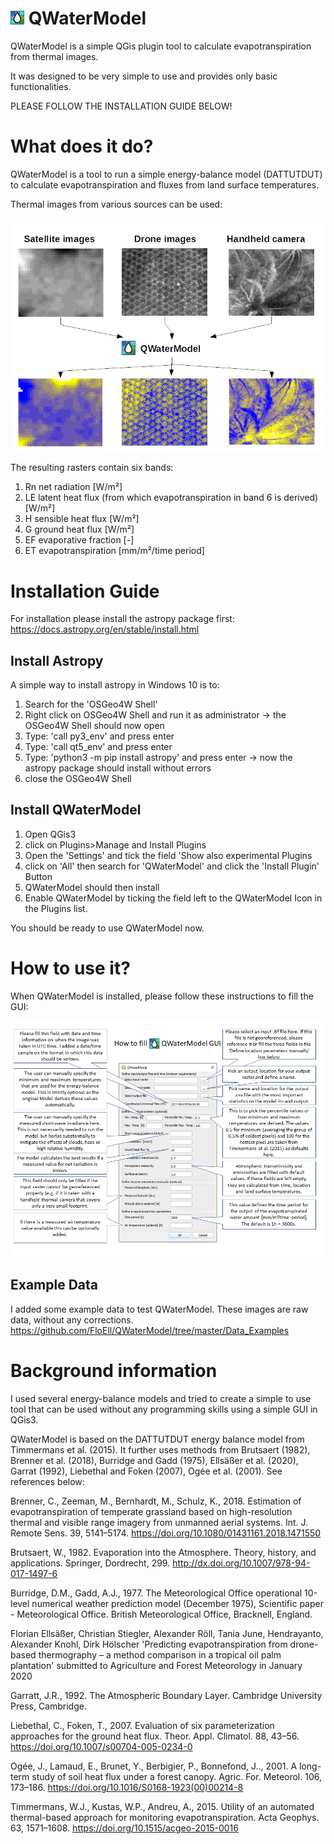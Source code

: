 # ![QWaterModel Logo](https://github.com/FloEll/QWaterModel/blob/master/icon.png) QWaterModel 
QWaterModel is a simple QGis plugin tool to calculate evapotranspiration from thermal images.

It was designed to be very simple to use and provides only basic functionalities. 

PLEASE FOLLOW THE INSTALLATION GUIDE BELOW!

# What does it do? 
QWaterModel is a tool to run a simple energy-balance model (DATTUTDUT) to calculate evapotranspiration and fluxes from land surface temperatures. 

Thermal images from various sources can be used: 

![Functionality explained](https://github.com/FloEll/QWaterModel/blob/master/images/imageToOutput_Graph.png)

The resulting rasters contain six bands:
1. Rn net radiation [W/m²]
2. LE latent heat flux (from which evapotranspiration in band 6 is derived) [W/m²]
3. H sensible heat flux [W/m²]
4. G ground heat flux [W/m²]
5. EF evaporative fraction [-]
6. ET evapotranspiration [mm/m²/time period]

# Installation Guide
For installation please install the astropy package first: 
https://docs.astropy.org/en/stable/install.html

## Install Astropy
A simple way to install astropy in Windows 10 is to:
1. Search for the 'OSGeo4W Shell'
2. Right click on OSGeo4W Shell and run it as administrator
-> the OSGeo4W Shell should now open
3. Type: 'call py3_env' and press enter
4. Type: 'call qt5_env' and press enter
5. Type: 'python3 -m pip install astropy' and press enter
-> now the astropy package should install without errors
6. close the OSGeo4W Shell

## Install QWaterModel
1. Open QGis3 
2. click on Plugins>Manage and Install Plugins
3. Open the 'Settings' and tick the field 'Show also experimental Plugins
4. click on 'All' then search for 'QWaterModel' and click the 'Install Plugin' Button
5. QWaterModel should then install
6. Enable QWaterModel by ticking the field left to the QWaterModel Icon in the Plugins list. 

You should be ready to use QWaterModel now. 

# How to use it? 
When QWaterModel is installed, please follow these instructions to fill the GUI:

![GUI explained](https://github.com/FloEll/QWaterModel/blob/master/images/HowToUseTheGUI.png)

## Example Data
I added some example data to test QWaterModel. These images are raw data, without any corrections. 
https://github.com/FloEll/QWaterModel/tree/master/Data_Examples

# Background information
I used several energy-balance models and tried to create a simple to use tool that can be used without any programming skills using a simple GUI in QGis3. 

QWaterModel is based on the DATTUTDUT energy balance model from Timmermans et al. (2015). It further uses methods from Brutsaert (1982), Brenner et al. (2018), Burridge and Gadd (1975), Ellsäßer et al. (2020), Garrat (1992), Liebethal and Foken (2007), Ogée et al. (2001). See references below:

Brenner, C., Zeeman, M., Bernhardt, M., Schulz, K., 2018. Estimation of evapotranspiration of temperate grassland based on high-resolution thermal and visible range imagery from unmanned aerial systems. Int. J. Remote Sens. 39, 5141–5174. https://doi.org/10.1080/01431161.2018.1471550

Brutsaert, W., 1982. Evaporation into the Atmosphere. Theory, history, and applications. Springer, Dordrecht, 299. http://dx.doi.org/10.1007/978-94-017-1497-6

Burridge, D.M., Gadd, A.J., 1977. The Meteorological Office operational 10-level numerical weather prediction model (December 1975), Scientific paper - Meteorological Office. British Meteorological Office, Bracknell, England.

Florian Ellsäßer, Christian Stiegler, Alexander Röll, Tania June, Hendrayanto, Alexander Knohl, Dirk Hölscher 'Predicting evapotranspiration from drone-based thermography – a method comparison in a tropical oil palm plantation' submitted to Agriculture and Forest Meteorology in January 2020

Garratt, J.R., 1992. The Atmospheric Boundary Layer. Cambridge University Press, Cambridge.

Liebethal, C., Foken, T., 2007. Evaluation of six parameterization approaches for the ground heat flux. Theor. Appl. Climatol. 88, 43–56. https://doi.org/10.1007/s00704-005-0234-0

Ogée, J., Lamaud, E., Brunet, Y., Berbigier, P., Bonnefond, J.., 2001. A long-term study of soil heat flux under a forest canopy. Agric. For. Meteorol. 106, 173–186. https://doi.org/10.1016/S0168-1923(00)00214-8

Timmermans, W.J., Kustas, W.P., Andreu, A., 2015. Utility of an automated thermal-based approach for monitoring evapotranspiration. Acta Geophys. 63, 1571–1608. https://doi.org/10.1515/acgeo-2015-0016



